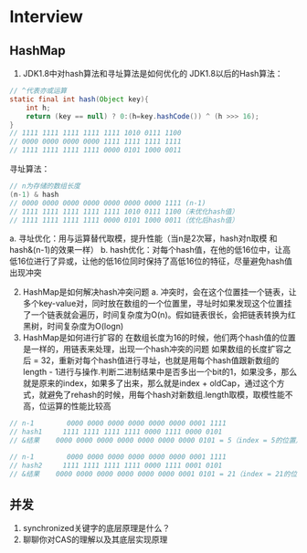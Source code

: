 # Interview

## HashMap
1. JDK1.8中对hash算法和寻址算法是如何优化的
JDK1.8以后的Hash算法：
```java
// ^代表亦或运算
static final int hash(Object key){
    int h;
    return (key == null) ? 0:(h=key.hashCode()) ^ (h >>> 16);
}
// 1111 1111 1111 1111 1111 1010 0111 1100
// 0000 0000 0000 0000 1111 1111 1111 1111
// 1111 1111 1111 1111 0000 0101 1000 0011
```
寻址算法：
```java
// n为存储的数组长度
(n-1) & hash
// 0000 0000 0000 0000 0000 0000 0000 1111 (n-1)
// 1111 1111 1111 1111 1111 1010 0111 1100（未优化hash值）
// 1111 1111 1111 1111 0000 0101 1000 0011（优化后hash值）
```
a. 寻址优化：用与运算替代取模，提升性能（当n是2次幂，hash对n取模 和 hash&(n-1)的效果一样）
b. hash优化：对每个hash值，在他的低16位中，让高低16位进行了异或，让他的低16位同时保持了高低16位的特征，尽量避免hash值出现冲突

2. HashMap是如何解决hash冲突问题
a. 冲突时，会在这个位置挂一个链表，让多个key-value对，同时放在数组的一个位置里，寻址时如果发现这个位置挂了一个链表就会遍历，时间复杂度为O(n)。假如链表很长，会把链表转换为红黑树，时间复杂度为O(logn)
3. HashMap是如何进行扩容的
在数组长度为16的时候，他们两个hash值的位置是一样的，用链表来处理，出现一个hash冲突的问题
如果数组的长度扩容之后 = 32，重新对每个hash值进行寻址，也就是用每个hash值跟新数组的length - 1进行与操作.判断二进制结果中是否多出一个bit的1，如果没多，那么就是原来的index，如果多了出来，那么就是index + oldCap，通过这个方式，就避免了rehash的时候，用每个hash对新数组.length取模，取模性能不高，位运算的性能比较高
```java
// n-1        0000 0000 0000 0000 0000 0000 0001 1111
// hash1     1111 1111 1111 1111 0000 1111 0000 0101
// &结果    0000 0000 0000 0000 0000 0000 0000 0101 = 5（index = 5的位置）

// n-1        0000 0000 0000 0000 0000 0000 0001 1111
// hash2     1111 1111 1111 1111 0000 1111 0001 0101
// &结果    0000 0000 0000 0000 0000 0000 0001 0101 = 21（index = 21的位置）
```

## 并发
1. synchronized关键字的底层原理是什么？
2. 聊聊你对CAS的理解以及其底层实现原理
